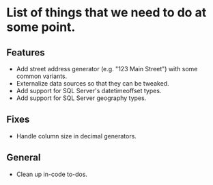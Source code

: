 # List of things that we need to do at some point.

## Features

- Add street address generator (e.g. "123 Main Street") with some common variants.
- Externalize data sources so that they can be tweaked.
- Add support for SQL Server's datetimeoffset types.
- Add support for SQL Server geography types.

## Fixes

- Handle column size in decimal generators.

## General

- Clean up in-code to-dos.
